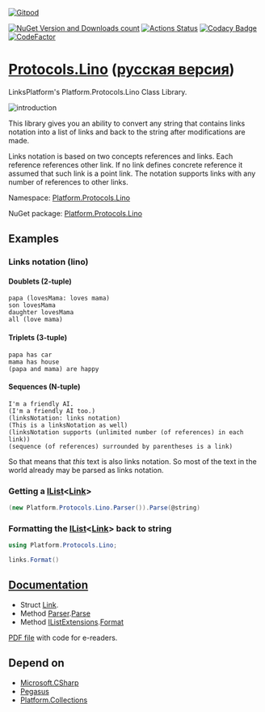 ﻿[![Gitpod](https://img.shields.io/badge/Gitpod-ready--to--code-blue?logo=gitpod)](https://gitpod.io/#https://github.com/linksplatform/Protocols.Lino)

[![NuGet Version and Downloads count](https://buildstats.info/nuget/Platform.Protocols.Lino)](https://www.nuget.org/packages/Platform.Protocols.Lino)
[![Actions Status](https://github.com/linksplatform/Protocols.Lino/workflows/CD/badge.svg)](https://github.com/linksplatform/Protocols.Lino/actions?workflow=CD)
[![Codacy Badge](https://api.codacy.com/project/badge/Grade/4e7eb0a883e9439280c1097381d46b50)](https://app.codacy.com/gh/linksplatform/Protocols.Lino?utm_source=github.com&utm_medium=referral&utm_content=linksplatform/Protocols.Lino&utm_campaign=Badge_Grade_Settings)
[![CodeFactor](https://www.codefactor.io/repository/github/linksplatform/Protocols.Lino/badge)](https://www.codefactor.io/repository/github/linksplatform/Protocols.Lino)

# [Protocols.Lino](https://github.com/linksplatform/Protocols.Lino) ([русская версия](README.ru.md))
LinksPlatform's Platform.Protocols.Lino Class Library.

![introduction](https://github.com/linksplatform/Documentation/raw/master/doc/Examples/json_xml_lino_comparison/b%26w.png "json, xml and lino comparison")

This library gives you an ability to convert any string that contains links notation into a list of links and back to the string after modifications are made.

Links notation is based on two concepts references and links. Each reference references other link. If no link defines concrete reference it assumed that such link is a point link. The notation supports links with any number of references to other links.

Namespace: [Platform.Protocols.Lino](https://linksplatform.github.io/Protocols.Lino/csharp/api/Platform.Protocols.Lino.html)

NuGet package: [Platform.Protocols.Lino](https://www.nuget.org/packages/Platform.Protocols.Lino)

## Examples
### Links notation (lino)

#### Doublets (2-tuple)

```
papa (lovesMama: loves mama)
son lovesMama
daughter lovesMama
all (love mama)
```

#### Triplets (3-tuple)

```
papa has car
mama has house
(papa and mama) are happy
```

#### Sequences (N-tuple)

```
I'm a friendly AI.
(I'm a friendly AI too.)
(linksNotation: links notation)
(This is a linksNotation as well)
(linksNotation supports (unlimited number (of references) in each link))
(sequence (of references) surrounded by parentheses is a link)
```

So that means that *this* text is also links notation. So most of the text in the world already may be parsed as links notation.

### Getting a [IList](https://docs.microsoft.com/en-us/dotnet/api/system.collections.generic.ilist-1)\<[Link](https://linksplatform.github.io/Protocols.Lino/csharp/api/Platform.Protocols.Lino.Link.html)\>
```C#
(new Platform.Protocols.Lino.Parser()).Parse(@string)
```
### Formatting the [IList](https://docs.microsoft.com/en-us/dotnet/api/system.collections.generic.ilist-1)\<[Link](https://linksplatform.github.io/Protocols.Lino/csharp/api/Platform.Protocols.Lino.Link.html)\> back to string
```C#
using Platform.Protocols.Lino;
```
```C#
links.Format()
```

## [Documentation](https://linksplatform.github.io/Protocols.Lino)
*   Struct [Link](https://linksplatform.github.io/Protocols.Lino/csharp/api/Platform.Protocols.Lino.Link.html).
*   Method [Parser](https://linksplatform.github.io/Protocols.Lino/csharp/api/Platform.Protocols.Lino.Parser.html).[Parse](https://linksplatform.github.io/Protocols.Lino/csharp/api/Platform.Protocols.Lino.Parser.html#Platform_Communication_Protocol_Lino_Parser_Parse_System_String_System_String_)
*   Method [IListExtensions](https://linksplatform.github.io/Protocols.Lino/csharp/api/Platform.Protocols.Lino.IListExtensions.html).[Format](https://linksplatform.github.io/Protocols.Lino/csharp/api/Platform.Protocols.Lino.IListExtensions.html#Platform_Communication_Protocol_Lino_IListExtensions_Format_System_Collections_Generic_IList_Platform_Communication_Protocol_Lino_Link__)

[PDF file](https://linksplatform.github.io/Protocols.Lino/csharp/Platform.Protocols.Lino.pdf) with code for e-readers.

## Depend on
*   [Microsoft.CSharp](https://www.nuget.org/packages/Microsoft.CSharp)
*   [Pegasus](https://github.com/otac0n/Pegasus)
*   [Platform.Collections](https://github.com/linksplatform/Collections)
